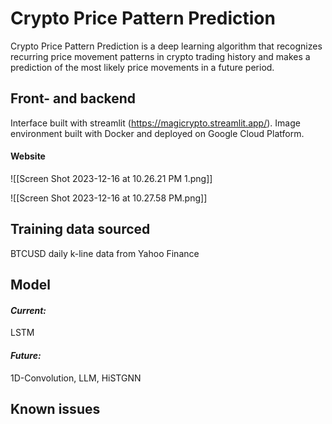 # Crypto Price Pattern Prediction
Crypto Price Pattern Prediction is a deep learning algorithm that recognizes recurring price movement patterns in crypto trading history and makes a prediction of the most likely price movements in a future period.

## Front- and backend
Interface built with streamlit (https://magicrypto.streamlit.app/). Image environment built with Docker and deployed on Google Cloud Platform.
#### Website
![[Screen Shot 2023-12-16 at 10.26.21 PM 1.png]]

![[Screen Shot 2023-12-16 at 10.27.58 PM.png]]

## Training data sourced
BTCUSD daily k-line data from Yahoo Finance

## Model
#### _Current:_
LSTM
#### _Future:_
1D-Convolution, LLM, HiSTGNN

## Known issues
